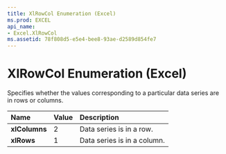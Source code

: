 ```yaml
---
title: XlRowCol Enumeration (Excel)
ms.prod: EXCEL
api_name:
- Excel.XlRowCol
ms.assetid: 78f808d5-e5e4-bee8-93ae-d2589d854fe7
---
```



# XlRowCol Enumeration (Excel)

Specifies whether the values corresponding to a particular data series are in rows or columns.



|**Name**|**Value**|**Description**|
|:-----|:-----|:-----|
| **xlColumns**|2|Data series is in a row.|
| **xlRows**|1|Data series is in a column.|

